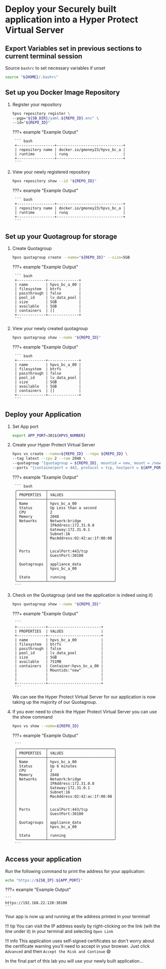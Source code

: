 # Deploy your Securely built application into a Hyper Protect Virtual Server

## Export Variables set in previous sections to current terminal session

Source `bashrc` to set necessary variables if unset

``` bash
source "${HOME}/.bashrc"
```

## Set up you Docker Image Repository

1. Register your repository

    ``` bash
    hpvs repository register \
    --pgp="${SB_DIR}/yaml.${REPO_ID}.enc" \
    --id="${REPO_ID}"
    ```

    ???+ example "Example Output"

        ``` bash
        +-----------------+------------------------------+
        | repository name | docker.io/gmoney23/hpvs_bc_a |
        | runtime         | runq                         |
        +-----------------+------------------------------+
        ```

2. View your newly registered repository

    ``` bash
    hpvs repository show --id "${REPO_ID}"
    ```

    ???+ example "Example Output"

        ``` bash
        +-----------------+------------------------------+
        | repository name | docker.io/gmoney23/hpvs_bc_a |
        | runtime         | runq                         |
        +-----------------+------------------------------+
        ```

##  Set up your Quotagroup for storage

1. Create Quotagroup

    ``` bash
    hpvs quotagroup create --name="${REPO_ID}" --size=5GB
    ```

    ???+ example "Example Output"

        ``` bash
        +-------------+--------------+
        | name        | hpvs_bc_a_00 |
        | filesystem  | btrfs        |
        | passthrough | false        |
        | pool_id     | lv_data_pool |
        | size        | 5GB          |
        | available   | 5GB          |
        | containers  | []           |
        +-------------+--------------+
        ```

2. View your newly created quotagroup

    ``` bash
    hpvs quotagroup show --name "${REPO_ID}"
    ```

    ???+ example "Example Output"

        ``` bash
        +-------------+--------------+
        | name        | hpvs_bc_a_00 |
        | filesystem  | btrfs        |
        | passthrough | false        |
        | pool_id     | lv_data_pool |
        | size        | 5GB          |
        | available   | 5GB          |
        | containers  | []           |
        +-------------+--------------+
        ```

## Deploy your Application

1. Set App port

    ``` bash
    export APP_PORT=301${HPVS_NUMBER}
    ```

2. Create your Hyper Protect Virtual Server

    ``` bash
    hpvs vs create --name=${REPO_ID} --repo ${REPO_ID} \
    --tag latest --cpu 2 --ram 2048 \
    --quotagroup "{quotagroup = ${REPO_ID}, mountid = new, mount = /newroot, filesystem = btrfs, size = 4GB}" \
    --ports "{containerport = 443, protocol = tcp, hostport = ${APP_PORT}}"
    ```

    ???+ example "Example Output"

        ``` bash
        ╭─────────────┬──────────────────────────────╮
        │ PROPERTIES  │ VALUES                       │
        ├─────────────┼──────────────────────────────┤
        │ Name        │ hpvs_bc_a_00                 │
        │ Status      │ Up Less than a second        │
        │ CPU         │ 2                            │
        │ Memory      │ 2048                         │
        │ Networks    │ Network:bridge               │
        │             │ IPAddress:172.31.0.8         │
        │             │ Gateway:172.31.0.1           │
        │             │ Subnet:16                    │
        │             │ MacAddress:02:42:ac:1f:00:08 │
        │             │                              │
        │             │                              │
        │ Ports       │ LocalPort:443/tcp            │
        │             │ GuestPort:30100              │
        │             │                              │
        │ Quotagroups │ appliance_data               │
        │             │ hpvs_bc_a_00                 │
        │             │                              │
        │ State       │ running                      │
        ╰─────────────┴──────────────────────────────╯
        ```

3. Check on the Quotagroup (and see the application is indeed using it)

    ``` bash
    hpvs quotagroup show --name "${REPO_ID}"
    ```

    ???+ example "Example Output"

        ```
        +-------------+------------------------+
        | PROPERTIES  | VALUES                 |
        +-------------+------------------------+
        | name        | hpvs_bc_a_00           |
        | filesystem  | btrfs                  |
        | passthrough | false                  |
        | pool_id     | lv_data_pool           |
        | size        | 5GB                    |
        | available   | 751MB                  |
        | containers  | Container:hpvs_bc_a_00 |
        |             | Mountids:"new"         |
        |             |                        |
        |             |                        |
        +-------------+------------------------+
        ```
    
    We can see the Hyper Protect Virtual Server for our application is now taking up the majority of our Quotagroup.

4. If you ever need to check the Hyper Protect Virtual Server you can use the show command

    ``` bash
    hpvs vs show --name=${REPO_ID}
    ```

    ???+ example "Example Output"

        ```
        ╭─────────────┬──────────────────────────────╮
        │ PROPERTIES  │ VALUES                       │
        ├─────────────┼──────────────────────────────┤
        │ Name        │ hpvs_bc_a_00                 │
        │ Status      │ Up 6 minutes                 │
        │ CPU         │ 2                            │
        │ Memory      │ 2048                         │
        │ Networks    │ Network:bridge               │
        │             │ IPAddress:172.31.0.8         │
        │             │ Gateway:172.31.0.1           │
        │             │ Subnet:16                    │
        │             │ MacAddress:02:42:ac:1f:00:08 │
        │             │                              │
        │             │                              │
        │ Ports       │ LocalPort:443/tcp            │
        │             │ GuestPort:30100              │
        │             │                              │
        │ Quotagroups │ appliance_data               │
        │             │ hpvs_bc_a_00                 │
        │             │                              │
        │ State       │ running                      │
        ╰─────────────┴──────────────────────────────╯
        ```

## Access your application

Run the following command to print the address for your application:

``` bash
echo "https://${SB_IP}:${APP_PORT}"
```

???+ example "Example Output"

    ```
    https://192.168.22.120:30100
    ```

Your app is now up and running at the address printed in your terminal! 

!!! tip
    You can visit the IP address easily by right-clicking on the link (wih the line under it) in your terminal and selecting `Open Link`

!!! info
    This application uses self-signed certificates so don't worry about the certificate warning you'll need to accept in your browser. Just click `Advanced` and then `Accept the Risk and Continue` :smile:

In the final part of this lab you will use your newly built application...
